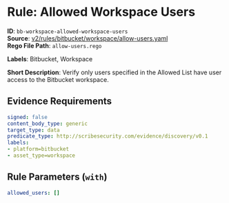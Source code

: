 # Rule: Allowed Workspace Users

**ID**: `bb-workspace-allowed-workspace-users`  
**Source**: [v2/rules/bitbucket/workspace/allow-users.yaml](https://github.com/scribe-public/sample-policies/v2/rules/bitbucket/workspace/allow-users.yaml)  
**Rego File Path**: `allow-users.rego`  

**Labels**: Bitbucket, Workspace

**Short Description**: Verify only users specified in the Allowed List have user access to the Bitbucket workspace.

## Evidence Requirements

```yaml
signed: false
content_body_type: generic
target_type: data
predicate_type: http://scribesecurity.com/evidence/discovery/v0.1
labels:
- platform=bitbucket
- asset_type=workspace
```
## Rule Parameters (`with`)

```yaml
allowed_users: []
```
